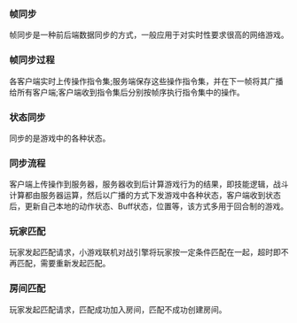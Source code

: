### 帧同步
帧同步是一种前后端数据同步的方式，一般应用于对实时性要求很高的网络游戏。

### 帧同步过程
各客户端实时上传操作指令集;服务端保存这些操作指令集，并在下一帧将其广播给所有客户端;客户端收到指令集后分别按帧序执行指令集中的操作。

### 状态同步
同步的是游戏中的各种状态。

### 同步流程
客户端上传操作到服务器，服务器收到后计算游戏行为的结果，即技能逻辑，战斗计算都由服务器运算，然后以广播的方式下发游戏中各种状态，客户端收到状态后，更新自己本地的动作状态、Buff状态，位置等，该方式多用于回合制的游戏。

### 玩家匹配
玩家发起匹配请求，小游戏联机对战引擎将玩家按一定条件匹配在一起，超时即不再匹配，需要重新发起匹配。

### 房间匹配
玩家发起匹配请求，匹配成功加入房间，匹配不成功创建房间。
